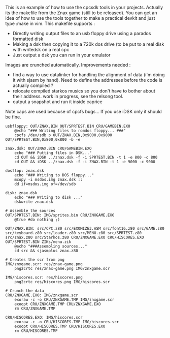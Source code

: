 This is an example of how to use the cpcsdk tools in your projects. Actually its the makefile from the Znax game (still to be released).
You can get an idea of how to use the tools together to make a practical devkit and just type :make in vim.
This makefile supports :
  * Directly writing output files to an usb floppy drive using a parados formatted disk
  * Making a dsk then copying it to a 720k dos drive (to be put to a real disk with writedsk on a real cpc
  * Just output a dsk you can run in your emulator

Images are crunched automatically.
Improvements needed :
  * find a way to use datalinker for handling the alignment of data (i'm doing it with sjasm by hand). Need to define the addresses before the code is actually compiled ?
  * relocate compiled starkos musics so you don't have to bother about their address. work in progress, see the relsong tool.
  * output a snapshot and run it inside caprice

Note caps are used because of cpcfs bugs... If you use iDSK only it should be fine.


```
usbfloppy: OUT/ZNAX.BIN OUT/SPRTEST.BIN CRU/GAMEBIN.EXO
	@echo "### Writing files to romdos floppy... ###"
	cpcfs /dev/sdb p OUT/ZNAX.BIN,0x9000,0x9000 OUT/SPRTEST.BIN,0x800,0x800 -b -e

znax.dsk: OUT/ZNAX.BIN CRU/GAMEBIN.EXO
	echo "### Putting files in DSK..."
	cd OUT && iDSK ../znax.dsk -f -i SPRTEST.BIN -t 1 -e 800 -c 800
	cd OUT && iDSK ../znax.dsk -f -i ZNAX.BIN -t 1 -e 9000 -c 9000

dosflop: znax.dsk
	echo "### Writing to DOS floppy..."
	mcopy -i msdos.img znax.dsk ::
	dd if=msdos.img of=/dev/sdb

disk: znax.dsk
	echo "### Writing to disk ..."
	dskwrite znax.dsk

# Assemble the sources
OUT/SPRTEST.BIN: IMG/sprites.bin CRU/ZNXGAME.EXO
	@true #do nothing ;)

OUT/ZNAX.BIN: src/CPC.z80 src/EXOMIZE3.ASM src/font16.z80 src/GAME.z80 src/keyboard.z80 src/loader.z80 src/MENU.z80 src/SPRTEST.z80 src/znax.z80 src/Starkos.z80 CRU/ZNXGAME.EXO CRU/HISCORES.EXO OUT/SPRTEST.BIN ZIKs/menu.zik
	@echo "###Assembling sources..."
	cd src && sjasmplus znax.z80

# Creates the scr from png
IMG/znxgame.scr: res/znax-game.png
	png2crtc res/znax-game.png IMG/znxgame.scr

IMG/hiscores.scr: res/hiscores.png
	png2crtc res/hiscores.png IMG/hiscores.scr

# Crunch the data
CRU/ZNXGAME.EXO: IMG/znxgame.scr
	exoraw -c -o CRU/ZNXGAME.TMP IMG/znxgame.scr
	exoopt CRU/ZNXGAME.TMP CRU/ZNXGAME.EXO
	rm CRU/ZNXGAME.TMP

CRU/HISCORES.EXO: IMG/hiscores.scr
	exoraw -c -o CRU/HISCORES.TMP IMG/hiscores.scr
	exoopt CRU/HISCORES.TMP CRU/HISCORES.EXO
	rm CRU/HISCORES.TMP
```